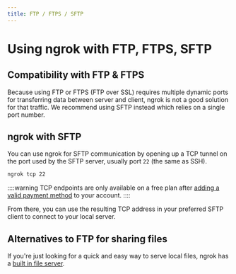 ```yaml
---
title: FTP / FTPS / SFTP
---
```


# Using ngrok with FTP, FTPS, SFTP

## Compatibility with FTP & FTPS

Because using FTP or FTPS (FTP over SSL) requires multiple dynamic ports for transferring data between server and client, ngrok is not a good solution for that traffic. We recommend using SFTP instead which relies on a single port number.

## ngrok with SFTP

You can use ngrok for SFTP communication by opening up a TCP tunnel on the port used by the SFTP server, usually port `22` (the same as SSH).

```bash
ngrok tcp 22
```

::::warning
TCP endpoints are only available on a free plan after [adding a valid payment method](https://dashboard.ngrok.com/settings#id-verification) to your account.
::::

From there, you can use the resulting TCP address in your preferred SFTP client to connect to your local server.

## Alternatives to FTP for sharing files

If you're just looking for a quick and easy way to serve local files, ngrok has a [built in file server](/universal-gateway/http/#serving-file-directories).
